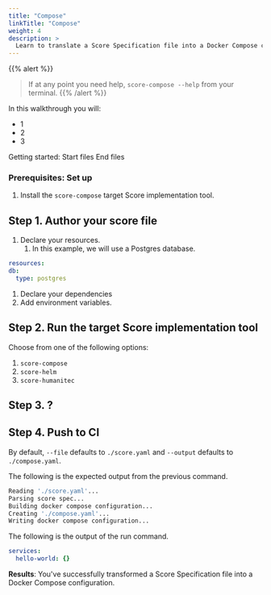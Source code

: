 ```yaml
---
title: "Compose"
linkTitle: "Compose"
weight: 4
description: >
  Learn to translate a Score Specification file into a Docker Compose configuration with the target Score implementation tool.
---
```


{{% alert %}}

> If at any point you need help, `score-compose --help` from your terminal.
> {{% /alert %}}

In this walkthrough you will:

- 1
- 2
- 3

Getting started:
Start files
End files

### Prerequisites: Set up

1. Install the `score-compose` target Score implementation tool.

## Step 1. Author your score file

1. Declare your resources.
   1. In this example, we will use a Postgres database.

```yaml
resources:
db:
  type: postgres
```

1. Declare your dependencies
2. Add environment variables.

## Step 2. Run the target Score implementation tool

Choose from one of the following options:

1. `score-compose`
2. `score-helm`
3. `score-humanitec`

## Step 3. ?

## Step 4. Push to CI

By default, `--file` defaults to `./score.yaml` and `--output` defaults to `./compose.yaml`.

The following is the expected output from the previous command.

```bash
Reading './score.yaml'...
Parsing score spec...
Building docker compose configuration...
Creating './compose.yaml'...
Writing docker compose configuration...
```

The following is the output of the run command.

```yaml
services:
  hello-world: {}
```

**Results**: You've successfully transformed a Score Specification file into a Docker Compose configuration.
